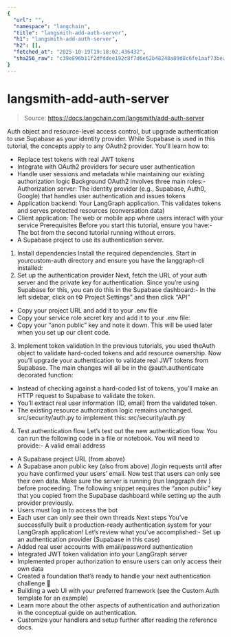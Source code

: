 ```yaml
---
{
  "url": "",
  "namespace": "langchain",
  "title": "langsmith-add-auth-server",
  "h1": "langsmith-add-auth-server",
  "h2": [],
  "fetched_at": "2025-10-19T19:18:02.436432",
  "sha256_raw": "c39e896b11f2dfddee192c8f7d6e62b48248a89d8c6fe1aaf73bea1d825e2b27"
}
---
```


# langsmith-add-auth-server

> Source: https://docs.langchain.com/langsmith/add-auth-server

Auth
object and resource-level access control, but upgrade authentication to use Supabase as your identity provider. While Supabase is used in this tutorial, the concepts apply to any OAuth2 provider. You’ll learn how to:
- Replace test tokens with real JWT tokens
- Integrate with OAuth2 providers for secure user authentication
- Handle user sessions and metadata while maintaining our existing authorization logic
Background
OAuth2 involves three main roles:- Authorization server: The identity provider (e.g., Supabase, Auth0, Google) that handles user authentication and issues tokens
- Application backend: Your LangGraph application. This validates tokens and serves protected resources (conversation data)
- Client application: The web or mobile app where users interact with your service
Prerequisites
Before you start this tutorial, ensure you have:- The bot from the second tutorial running without errors.
- A Supabase project to use its authentication server.
1. Install dependencies
Install the required dependencies. Start in yourcustom-auth
directory and ensure you have the langgraph-cli
installed:
2. Set up the authentication provider
Next, fetch the URL of your auth server and the private key for authentication. Since you’re using Supabase for this, you can do this in the Supabase dashboard:- In the left sidebar, click on t️⚙ Project Settings” and then click “API”
- Copy your project URL and add it to your
.env
file
- Copy your service role secret key and add it to your
.env
file:
- Copy your “anon public” key and note it down. This will be used later when you set up our client code.
3. Implement token validation
In the previous tutorials, you used theAuth
object to validate hard-coded tokens and add resource ownership.
Now you’ll upgrade your authentication to validate real JWT tokens from Supabase. The main changes will all be in the @auth.authenticate
decorated function:
- Instead of checking against a hard-coded list of tokens, you’ll make an HTTP request to Supabase to validate the token.
- You’ll extract real user information (ID, email) from the validated token.
- The existing resource authorization logic remains unchanged.
src/security/auth.py
to implement this:
src/security/auth.py
4. Test authentication flow
Let’s test out the new authentication flow. You can run the following code in a file or notebook. You will need to provide:- A valid email address
- A Supabase project URL (from above)
- A Supabase anon public key (also from above)
/login
requests until after you have confirmed your users’ email.
Now test that users can only see their own data. Make sure the server is running (run langgraph dev
) before proceeding. The following snippet requires the “anon public” key that you copied from the Supabase dashboard while setting up the auth provider previously.
- Users must log in to access the bot
- Each user can only see their own threads
Next steps
You’ve successfully built a production-ready authentication system for your LangGraph application! Let’s review what you’ve accomplished:- Set up an authentication provider (Supabase in this case)
- Added real user accounts with email/password authentication
- Integrated JWT token validation into your LangGraph server
- Implemented proper authorization to ensure users can only access their own data
- Created a foundation that’s ready to handle your next authentication challenge 🚀
- Building a web UI with your preferred framework (see the Custom Auth template for an example)
- Learn more about the other aspects of authentication and authorization in the conceptual guide on authentication.
- Customize your handlers and setup further after reading the reference docs.